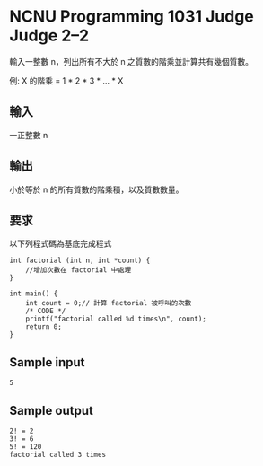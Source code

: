 ﻿# NCNU Programming 1031 Judge Judge 2–2

輸入一整數 n，列出所有不大於 n 之質數的階乘並計算共有幾個質數。

例:  X 的階乘 = 1 * 2 * 3 * …  * X

## 輸入

一正整數 n

## 輸出

小於等於 n 的所有質數的階乘積，以及質數數量。

## 要求

以下列程式碼為基底完成程式

```
int factorial (int n, int *count) {
	//增加次數在 factorial 中處理
}

int main() {
	int count = 0;// 計算 factorial 被呼叫的次數
	/* CODE */
	printf("factorial called %d times\n", count);
	return 0;
}
```

## Sample input

`5`

## Sample output

```
2! = 2
3! = 6
5! = 120
factorial called 3 times
```
